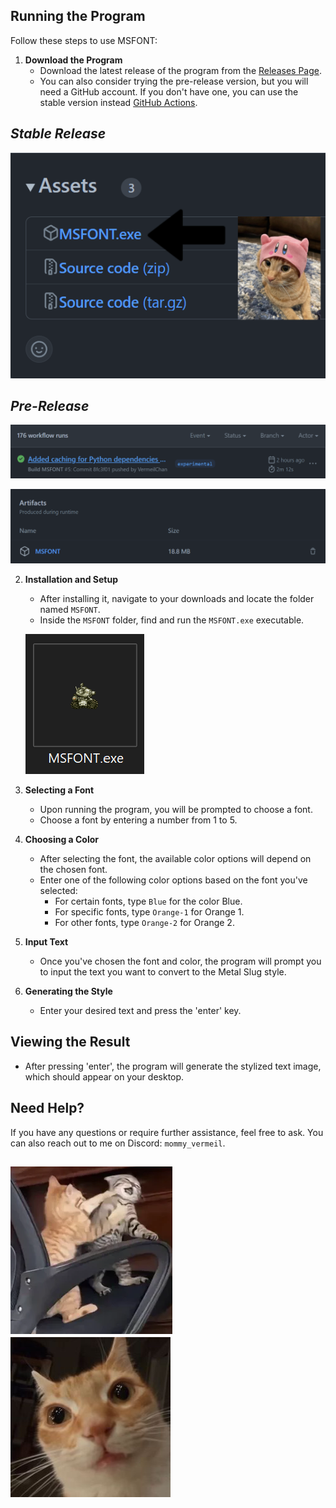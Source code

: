 ## Running the Program

Follow these steps to use MSFONT:

1. **Download the Program**
   - Download the latest release of the program from the [Releases Page](https://github.com/VermeilChan/MetalSlugFont/releases).
   - You can also consider trying the pre-release version, but you will need a GitHub account. If you don't have one, you can use the stable version instead [GitHub Actions](https://github.com/VermeilChan/MetalSlugFont/actions).

##  *Stable Release*

   ![Program Download](Assets/MARKDOWN/GUIDE/PROGRAM-DOWNLOAD.png)

##  *Pre-Release*
   
   ![Program Download](Assets/MARKDOWN/GUIDE/GITHUB-ACTIONS-SELECT.png)

   ![Program Download](Assets/MARKDOWN/GUIDE/GITHUB-ACTIONS-DOWNLOAD.png)

2. **Installation and Setup**
   - After installing it, navigate to your downloads and locate the folder named `MSFONT`.
   - Inside the `MSFONT` folder, find and run the `MSFONT.exe` executable.

   ![Program](Assets/MARKDOWN/GUIDE/PROGRAM.png)

3. **Selecting a Font**
   - Upon running the program, you will be prompted to choose a font.
   - Choose a font by entering a number from 1 to 5.

4. **Choosing a Color**
   - After selecting the font, the available color options will depend on the chosen font.
   - Enter one of the following color options based on the font you've selected:
     - For certain fonts, type `Blue` for the color Blue.
     - For specific fonts, type `Orange-1` for Orange 1.
     - For other fonts, type `Orange-2` for Orange 2.

5. **Input Text**
   - Once you've chosen the font and color, the program will prompt you to input the text you want to convert to the Metal Slug style.

6. **Generating the Style**
   - Enter your desired text and press the 'enter' key.

## Viewing the Result
- After pressing 'enter', the program will generate the stylized text image, which should appear on your desktop.

## Need Help?
If you have any questions or require further assistance, feel free to ask. You can also reach out to me on Discord: `mommy_vermeil`.

![Cat](Assets/MARKDOWN/GUIDE/CAT-1.png)
![Cat](Assets/MARKDOWN/GUIDE/CAT-2.png)
---